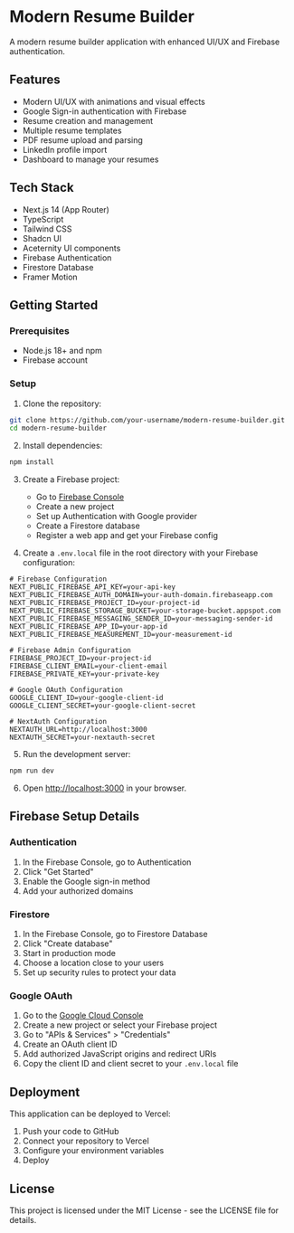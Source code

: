 # Modern Resume Builder

A modern resume builder application with enhanced UI/UX and Firebase authentication.

## Features

- Modern UI/UX with animations and visual effects
- Google Sign-in authentication with Firebase
- Resume creation and management
- Multiple resume templates
- PDF resume upload and parsing
- LinkedIn profile import
- Dashboard to manage your resumes

## Tech Stack

- Next.js 14 (App Router)
- TypeScript
- Tailwind CSS
- Shadcn UI
- Aceternity UI components
- Firebase Authentication
- Firestore Database
- Framer Motion

## Getting Started

### Prerequisites

- Node.js 18+ and npm
- Firebase account

### Setup

1. Clone the repository:

```bash
git clone https://github.com/your-username/modern-resume-builder.git
cd modern-resume-builder
```

2. Install dependencies:

```bash
npm install
```

3. Create a Firebase project:
   - Go to [Firebase Console](https://console.firebase.google.com/)
   - Create a new project
   - Set up Authentication with Google provider
   - Create a Firestore database
   - Register a web app and get your Firebase config

4. Create a `.env.local` file in the root directory with your Firebase configuration:

```
# Firebase Configuration
NEXT_PUBLIC_FIREBASE_API_KEY=your-api-key
NEXT_PUBLIC_FIREBASE_AUTH_DOMAIN=your-auth-domain.firebaseapp.com
NEXT_PUBLIC_FIREBASE_PROJECT_ID=your-project-id
NEXT_PUBLIC_FIREBASE_STORAGE_BUCKET=your-storage-bucket.appspot.com
NEXT_PUBLIC_FIREBASE_MESSAGING_SENDER_ID=your-messaging-sender-id
NEXT_PUBLIC_FIREBASE_APP_ID=your-app-id
NEXT_PUBLIC_FIREBASE_MEASUREMENT_ID=your-measurement-id

# Firebase Admin Configuration
FIREBASE_PROJECT_ID=your-project-id
FIREBASE_CLIENT_EMAIL=your-client-email
FIREBASE_PRIVATE_KEY=your-private-key

# Google OAuth Configuration
GOOGLE_CLIENT_ID=your-google-client-id
GOOGLE_CLIENT_SECRET=your-google-client-secret

# NextAuth Configuration
NEXTAUTH_URL=http://localhost:3000
NEXTAUTH_SECRET=your-nextauth-secret
```

5. Run the development server:

```bash
npm run dev
```

6. Open [http://localhost:3000](http://localhost:3000) in your browser.

## Firebase Setup Details

### Authentication

1. In the Firebase Console, go to Authentication
2. Click "Get Started"
3. Enable the Google sign-in method
4. Add your authorized domains

### Firestore

1. In the Firebase Console, go to Firestore Database
2. Click "Create database"
3. Start in production mode
4. Choose a location close to your users
5. Set up security rules to protect your data

### Google OAuth

1. Go to the [Google Cloud Console](https://console.cloud.google.com/)
2. Create a new project or select your Firebase project
3. Go to "APIs & Services" > "Credentials"
4. Create an OAuth client ID
5. Add authorized JavaScript origins and redirect URIs
6. Copy the client ID and client secret to your `.env.local` file

## Deployment

This application can be deployed to Vercel:

1. Push your code to GitHub
2. Connect your repository to Vercel
3. Configure your environment variables
4. Deploy

## License

This project is licensed under the MIT License - see the LICENSE file for details.
